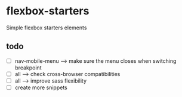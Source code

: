 # flexbox-starters
Simple flexbox starters elements

## todo
- [ ] nav-mobile-menu --> make sure the menu closes when switching breakpoint
- [ ] all --> check cross-browser compatibilities
- [ ] all --> improve sass flexibility
- [ ] create more snippets
